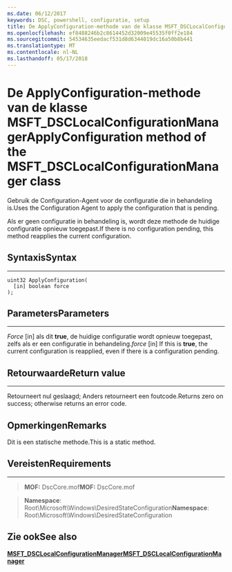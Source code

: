 ```yaml
---
ms.date: 06/12/2017
keywords: DSC, powershell, configuratie, setup
title: De ApplyConfiguration-methode van de klasse MSFT_DSCLocalConfigurationManager
ms.openlocfilehash: ef8488246b2c8614452d32009e45535f0ff2e184
ms.sourcegitcommit: 54534635eedacf531d8d6344019dc16a50b8b441
ms.translationtype: MT
ms.contentlocale: nl-NL
ms.lasthandoff: 05/17/2018
---
```

# <a name="applyconfiguration-method-of-the-msftdsclocalconfigurationmanager-class"></a><span data-ttu-id="df9a5-103">De ApplyConfiguration-methode van de klasse MSFT_DSCLocalConfigurationManager</span><span class="sxs-lookup"><span data-stu-id="df9a5-103">ApplyConfiguration method of the MSFT_DSCLocalConfigurationManager class</span></span>

<span data-ttu-id="df9a5-104">Gebruik de Configuration-Agent voor de configuratie die in behandeling is.</span><span class="sxs-lookup"><span data-stu-id="df9a5-104">Uses the Configuration Agent to apply the configuration that is pending.</span></span>

<span data-ttu-id="df9a5-105">Als er geen configuratie in behandeling is, wordt deze methode de huidige configuratie opnieuw toegepast.</span><span class="sxs-lookup"><span data-stu-id="df9a5-105">If there is no configuration pending, this method reapplies the current configuration.</span></span>


## <a name="syntax"></a><span data-ttu-id="df9a5-106">Syntaxis</span><span class="sxs-lookup"><span data-stu-id="df9a5-106">Syntax</span></span>
------

```mof
uint32 ApplyConfiguration(
  [in] boolean force
);
```

## <a name="parameters"></a><span data-ttu-id="df9a5-107">Parameters</span><span class="sxs-lookup"><span data-stu-id="df9a5-107">Parameters</span></span>
----------

<span data-ttu-id="df9a5-108">*Force* \[in\] als dit **true**, de huidige configuratie wordt opnieuw toegepast, zelfs als er een configuratie in behandeling.</span><span class="sxs-lookup"><span data-stu-id="df9a5-108">*force* \[in\] If this is **true**, the current configuration is reapplied, even if there is a configuration pending.</span></span>

## <a name="return-value"></a><span data-ttu-id="df9a5-109">Retourwaarde</span><span class="sxs-lookup"><span data-stu-id="df9a5-109">Return value</span></span>
------------

<span data-ttu-id="df9a5-110">Retourneert nul geslaagd; Anders retourneert een foutcode.</span><span class="sxs-lookup"><span data-stu-id="df9a5-110">Returns zero on success; otherwise returns an error code.</span></span>

## <a name="remarks"></a><span data-ttu-id="df9a5-111">Opmerkingen</span><span class="sxs-lookup"><span data-stu-id="df9a5-111">Remarks</span></span>

<span data-ttu-id="df9a5-112">Dit is een statische methode.</span><span class="sxs-lookup"><span data-stu-id="df9a5-112">This is a static method.</span></span>

## <a name="requirements"></a><span data-ttu-id="df9a5-113">Vereisten</span><span class="sxs-lookup"><span data-stu-id="df9a5-113">Requirements</span></span>
------------
><span data-ttu-id="df9a5-114">**MOF:** DscCore.mof</span><span class="sxs-lookup"><span data-stu-id="df9a5-114">**MOF:** DscCore.mof</span></span>

><span data-ttu-id="df9a5-115">**Namespace**: Root\Microsoft\Windows\DesiredStateConfiguration</span><span class="sxs-lookup"><span data-stu-id="df9a5-115">**Namespace**: Root\Microsoft\Windows\DesiredStateConfiguration</span></span>


## <a name="see-also"></a><span data-ttu-id="df9a5-116">Zie ook</span><span class="sxs-lookup"><span data-stu-id="df9a5-116">See also</span></span>


[<span data-ttu-id="df9a5-117">**MSFT_DSCLocalConfigurationManager**</span><span class="sxs-lookup"><span data-stu-id="df9a5-117">**MSFT_DSCLocalConfigurationManager**</span></span>](msft-dsclocalconfigurationmanager.md)